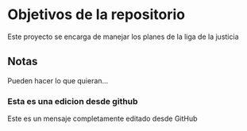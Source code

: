 # Objetivos de la repositorio

Este proyecto se encarga de manejar los planes de la liga de la justicia


## Notas
Pueden hacer lo que quieran...

### Esta es una edicion desde github

Este es un mensaje completamente editado desde GitHub
